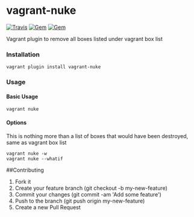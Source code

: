 vagrant-nuke
========
[![Travis](https://img.shields.io/travis/n00bworks/vagrant-nuke.svg?style=flat-square)]()
[![Gem](https://img.shields.io/gem/v/vagrant-nuke.svg?style=flat-square)]()
[![Gem](https://img.shields.io/gem/dt/vagrant-nuke.svg?style=flat-square)]()

Vagrant plugin to remove all boxes listed under vagrant box list

### Installation

    vagrant plugin install vagrant-nuke

### Usage

#### Basic Usage

    vagrant nuke

#### Options

  This is nothing more than a list of boxes that would have been destroyed, same as vagrant box list

    vagrant nuke -w
    vagrant nuke --whatif

##Contributing

 1. Fork it
 2. Create your feature branch (git checkout -b my-new-feature)
 3. Commit your changes (git commit -am 'Add some feature')
 4. Push to the branch (git push origin my-new-feature)
 5. Create a new Pull Request
